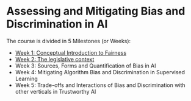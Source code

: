 # Assessing and Mitigating Bias and Discrimination in AI

The course is divided in 5 Milestones (or Weeks): 
- [Week 1: Conceptual Introduction to Fairness](Milestone1_Conceptual-Introduction-to-Fairness/README.md)
- [Week 2: The legislative context](Milestone2_The-legislative-context/README.md)
- Week 3: Sources, Forms and Quantification of Bias in AI
- Week 4: Mitigating Algorithm Bias and Discrimination in Supervised Learning
- Week 5: Trade-offs and Interactions of Bias and Discrimination with other verticals in Trustworthy AI

